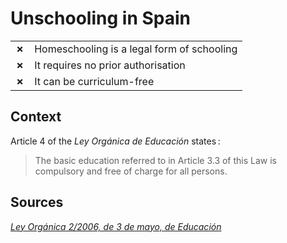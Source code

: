 # Unschooling in Spain

| | |
|-|-|
| __✗__ | Homeschooling is a legal form of schooling |
| __✗__ | It requires no prior authorisation |
| __✗__ | It can be curriculum-free |

## Context

Article 4 of the _Ley Orgánica de Educación_ states :
> The basic education referred to in Article 3.3 of this Law is compulsory and free of charge for all persons.

## Sources

[_Ley Orgánica 2/2006, de 3 de mayo, de Educación_](https://www.boe.es/buscar/act.php?id=BOE-A-2006-7899)
